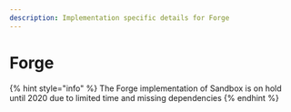 ```yaml
---
description: Implementation specific details for Forge
---
```


# Forge

{% hint style="info" %}
The Forge implementation of Sandbox is on hold until 2020 due to limited time and missing dependencies
{% endhint %}



